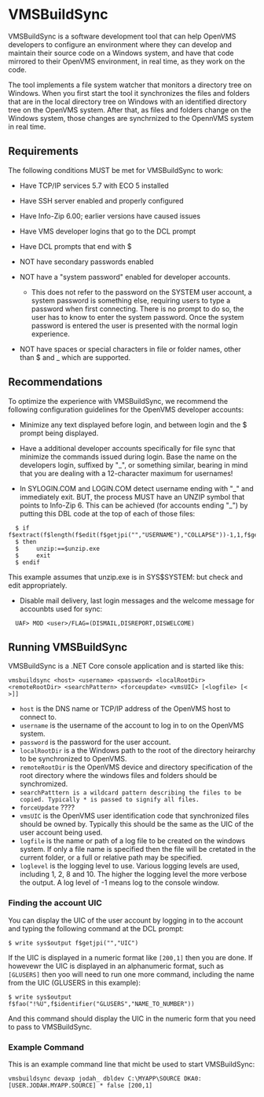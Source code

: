 
# VMSBuildSync

VMSBuildSync is a software development tool that can help OpenVMS developers to configure an environment where they can develop and maintain their source code on a Windows system, and have that code mirrored to their OpenVMS environment, in real time, as they work on the code.

The tool implements a file system watcher that monitors a directory tree on Windows. When you first start the tool it synchronizes the files and folders that are in the local directory tree on Windows with an identified directory tree on the OpenVMS system. After that, as files and folders change on the Windows system, those changes are synchrnized to the OpennVMS system in real time.

## Requirements

The following conditions MUST be met for VMSBuildSync to work:

* Have TCP/IP services 5.7 with ECO 5 installed

* Have SSH server enabled and properly configured

* Have Info-Zip 6.00; earlier versions have caused issues

* Have VMS developer logins that go to the DCL prompt

* Have DCL prompts that end with $

* NOT have secondary passwords enabled

* NOT have a "system password" enabled for developer accounts.
  * This does not refer to the password on the SYSTEM user account, a system password is something else, requiring users to type a password when first connecting. There is no prompt to do so, the user has to know to enter the system password. Once the system password is entered the user is presented with the normal login experience.

* NOT have spaces or special characters in file or folder names, other than $ and _ which are supported.

## Recommendations

To optimize the experience with VMSBuildSync, we recommend the following configuration
guidelines for the OpenVMS developer accounts:

* Minimize any text displayed before login, and between login and the $ prompt being displayed.

* Have a additional developer accounts specifically for file sync that minimize the
  commands issued during login. Base the name on the developers login, suffixed by "\_",
  or something similar, bearing in mind that you are dealing with a 12-character maximum
  for usernames!

* In SYLOGIN.COM and LOGIN.COM detect username ending with "\_" and immediately exit.
  BUT, the process MUST have an UNZIP symbol that points to Info-Zip 6. This can be achieved
  (for accounts ending "\_") by putting this DBL code at the top of each of those files:

```
  $ if f$extract(f$length(f$edit(f$getjpi("","USERNAME"),"COLLAPSE"))-1,1,f$getjpi("","USERNAME")).eqs."_"
  $ then
  $     unzip:==$unzip.exe
  $     exit
  $ endif
```

  This example assumes that unzip.exe is in SYS$SYSTEM: but check and edit appropriately.

* Disable mail delivery, last login messages and the welcome message for accounbts used for sync:
```
  UAF> MOD <user>/FLAG=(DISMAIL,DISREPORT,DISWELCOME)
```

## Running VMSBuildSync

VMSBuildSync is a .NET Core console application and is started like this:
```
vmsbuildsync <host> <username> <password> <localRootDir> <remoteRootDir> <searchPattern> <forceupdate> <vmsUIC> [<logfile> [<
>]]
```

* `host` is the DNS name or TCP/IP address of the OpenVMS host to connect to.
* `username` is the username of the account to log in to on the OpenVMS system.
* `password` is the password for the user account.
* `localRootDir` is a the Windows path to the root of the directory heirarchy to be synchronized to OpenVMS.
* `remoteRootDir` is the OpenVMS device and directory specification of the root directory where the windows files and folders should be synchromized.
* `searchPatttern is a wildcard pattern describing the files to be copied. Typically * is passed to signify all files.`
* `forceUpdate` ????
* `vmsUIC` is the OpenVMS user identification code that synchronized files should be owned by. Typically this should be the same as the UIC of the user account being used.
* `logfile` is the name or path of a log file to be created on the windows system. If only a file name is specified then the file will be cretated in the current folder, or a full or relative path may be specified.
* `loglevel` is the logging level to use. Various logging levels are used, including 1, 2, 8 and 10. The higher the logging level the more verbose the output. A log level of -1 means log to the console window.

### Finding the account UIC

You can display the UIC of the user account by logging in to the account and typing the following command at the DCL prompt:

```
$ write sys$output f$getjpi("","UIC")
```
If the UIC is displayed in a numeric format like `[200,1]` then you are done. If howevewr the UIC is displayed in an alphanumeric format, such as `[GLUSERS]` then yoo will need to run one more command, including the name from the UIC (GLUSERS in this example):

```
$ write sys$output f$fao("!%U",f$identifier("GLUSERS","NAME_TO_NUMBER"))
```
And this command should display the UIC in the numeric form that you need to pass to VMSBuildSync.

### Example Command

This is an example command line that micht be used to start VMSBuildSync:

```
vmsbuildsync devaxp jodah_ dbldev C:\MYAPP\SOURCE DKA0:[USER.JODAH.MYAPP.SOURCE] * false [200,1]
```